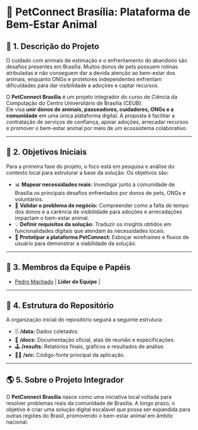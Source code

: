 # 🐾 PetConnect Brasília: Plataforma de Bem-Estar Animal

## 🚀 1. Descrição do Projeto

O cuidado com animais de estimação e o enfrentamento do abandono são desafios presentes em Brasília. Muitos donos de pets possuem rotinas atribuladas e não conseguem dar a devida atenção ao bem-estar dos animais, enquanto ONGs e protetores independentes enfrentam dificuldades para dar visibilidade a adoções e captar recursos.

O **PetConnect Brasília** é um projeto integrador do curso de Ciência da Computação do Centro Universitário de Brasília (CEUB).  
Ele visa **unir donos de animais, passeadores, cuidadores, ONGs e a comunidade** em uma única plataforma digital. A proposta é facilitar a contratação de serviços de confiança, apoiar adoções, arrecadar recursos e promover o bem-estar animal por meio de um ecossistema colaborativo.

---

## 🎯 2. Objetivos Iniciais 

Para a primeira fase do projeto, o foco está em pesquisa e análise do contexto local para estruturar a base da solução. Os objetivos são:

-   📊 **Mapear necessidades reais:** Investigar junto à comunidade de Brasília os principais desafios enfrentados por donos de pets, ONGs e voluntários.
-   🐶 **Validar o problema de negócio:** Compreender como a falta de tempo dos donos e a carência de visibilidade para adoções e arrecadações impactam o bem-estar animal.
-   💡 **Definir requisitos da solução:** Traduzir os insights obtidos em funcionalidades digitais que atendam às necessidades locais.
-   📱 **Prototipar a plataforma PetConnect:** Esboçar wireframes e fluxos de usuário para demonstrar a viabilidade da solução.

---

## 👥 3. Membros da Equipe e Papéis

- [Pedro Machado](https://github.com/machad1n) | **Líder de Equipe** |

---

## 📂 4. Estrutura do Repositório

A organização inicial do repositório seguirá a seguinte estrutura:

-   🗄️ **/data:** Dados coletados.
-   📄 **/docs:** Documentação oficial, atas de reunião e especificações.
-   🕹️ **/results:** Relatórios finais, gráficos e resultados de análise. 
-   👨‍💻 **/src:** Código-fonte principal da aplicação.  

---

## 🌎 5. Sobre o Projeto Integrador

O **PetConnect Brasília** nasce como uma iniciativa local voltada para resolver problemas reais da comunidade de Brasília. A longo prazo, o objetivo é criar uma solução digital escalável que possa ser expandida para outras regiões do Brasil, promovendo o bem-estar animal em âmbito nacional.
